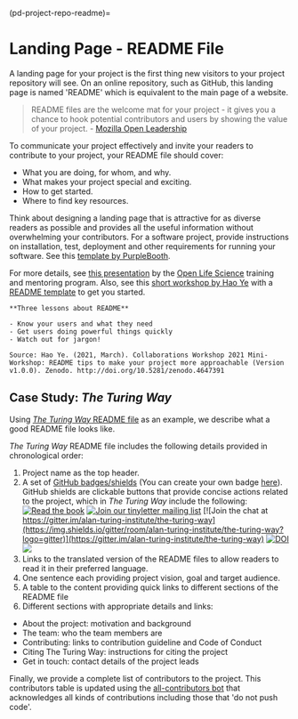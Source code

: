 (pd-project-repo-readme)=
# Landing Page - README File

A landing page for your project is the first thing new visitors to your project repository will see.
On an online repository, such as GitHub, this landing page is named 'README' which is equivalent to the main page of a website.

> README files are the welcome mat for your project - it gives you a chance to hook potential contributors and users by showing the value of your project. - [Mozilla Open Leadership](https://mozilla.github.io/open-leadership-training-series/articles/opening-your-project/write-a-great-project-readme/)

To communicate your project effectively and invite your readers to contribute to your project, your README file should cover:
* What you are doing, for whom, and why.
* What makes your project special and exciting.
* How to get started.
* Where to find key resources.

Think about designing a landing page that is attractive for as diverse readers as possible and provides all the useful information without overwhelming your contributors.
For a software project, provide instructions on installation, test, deployment and other requirements for running your software.
See this [template by PurpleBooth](https://github.com/PurpleBooth/a-good-readme-template).

For more details, see [this presentation](https://docs.google.com/presentation/d/e/2PACX-1vTvwtT3GddLaDr8J4ZEf8TkufiN_Wn1Kgv2xu6YSH8hgocb6LJ_WB82OzfcPeJ0b09_xyMOMSft7-Gq/pub?start=false&loop=false&delayms=3000) by the [Open Life Science](https://openlifesci.org/) training and mentoring program.
Also, see this [short workshop by Hao Ye](https://ha0ye.github.io/CW21-README-tips/) with a [README template](https://ha0ye.github.io/CW21-README-tips/template_README.html) to get you started.

```{note}
**Three lessons about README**

- Know your users and what they need
- Get users doing powerful things quickly
- Watch out for jargon!

Source: Hao Ye. (2021, March). Collaborations Workshop 2021 Mini-Workshop: README tips to make your project more approachable (Version v1.0.0). Zenodo. http://doi.org/10.5281/zenodo.4647391
```

## Case Study: _The Turing Way_

Using [_The Turing Way_ README file](https://github.com/alan-turing-institute/the-turing-way/blob/master/README.md) as an example, we describe what a good README file looks like.

_The Turing Way_ README file includes the following details provided in chronological order:
1. Project name as the top header.
2. A set of [GitHub badges/shields](https://github.com/badges/shields) (You can create your own badge [here](https://shields.io/)).
GitHub shields are clickable buttons that provide concise actions related to the project, which in _The Turing Way_ include the following:
[![Read the book](https://img.shields.io/badge/read-the%20book-blue.svg)](https://the-turing-way.netlify.com)
[![Join our tinyletter mailing list](https://img.shields.io/badge/receive-our%20newsletter%20❤%EF%B8%8F-blueviolet.svg)](https://tinyletter.com/TuringWay)
[![Join the chat at https://gitter.im/alan-turing-institute/the-turing-way](https://img.shields.io/gitter/room/alan-turing-institute/the-turing-way?logo=gitter)](https://gitter.im/alan-turing-institute/the-turing-way)
[![DOI](https://zenodo.org/badge/DOI/10.5281/zenodo.3233853.svg)](https://doi.org/10.5281/zenodo.3233853)
[![](https://img.shields.io/static/v1?label=TuringWay&message=I%20want%20to%20contribute!&color=yellow&logo=data%3Aimage%2Fpng%3Bbase64%2CiVBORw0KGgoAAAANSUhEUgAAABAAAAAQCAYAAAAf8%2F9hAAACYklEQVQ4jXXTy09TQRTH8f5VPhI1xoVxYURNAFcmRleaGDdGXQlKAYkLUARNfICoScGKpTyE3t5bkKD2AUQepUXB0gcgLTalD9rema8LKRVrT3I2k%2Fl95kwyY6BMfQiFqHaoVDlUBoJBZJl9hn8XRsIhqh0abd55tnWdrBA8WfBSpakMhUqhXUCJhKl2aLR65%2FEtLeGc%2BYoy5aHf46bX7cThctK%2BAw2HQkVAW41wzqHRMjNNRteR%2BQzGjg5udZtQ47FiO50gdLZ1nVbvPNUOFSUSxnB4sJ%2F0TjCTTjHk%2BoJl%2BRtqPEaL6zMH79Rw0dyDVVURqRgyn0EkN8jkshwZGsBQodgQyQ2kyDPsce859drjdqLRKE0D%2FZhHR5F6DpHc2B3%2FjF3BcFqxARIpBXXmt9ii67vAYDhIr8fNx0UfE3OzzC0sIHIpxNYqSPEHqFBsiFQMkU3h8vs5%2FvABTeNje6BCj%2FxcwzLlIZHYROq5v4EoIr2JyCbJ57Kobjd3u7o41v4I68pyCfTGrhSvUKHYAJD5bcTWGjKbJJdO4A8E6JyexP4rWgK8Vkb2AjK7hcxnmZybxfF9kff%2BhZJQofvXwhg7O4vAfU2l79ME79xOrjY3c9ZYVzZs8nvZf6%2BRQCRCTgiODg1iCK6vc6WtjZM1tzlRW8sNa99%2Fx64fH%2BNAQz0un49nfh%2BVmspAcKX4lKWUbMbjXOg2cf3Vy%2BLIoRWqekxc7nhB6%2FQ0lZqKJRBAyjKfKZFIcKixgVPPn3LTamFfUyPne7qp1Oz0Bn4g5d7vVAIUamJ2FqPZzCW7gvlHabBQvwE2XnlAiFRrOwAAAABJRU5ErkJggg%3D%3D)](https://github.com/alan-turing-institute/the-turing-way/blob/master/CONTRIBUTING.md)
3. Links to the translated version of the README files to allow readers to read it in their preferred language.
4. One sentence each providing project vision, goal and target audience.
5. A table to the content providing quick links to different sections of the README file
6. Different sections with appropriate details and links:
  - About the project: motivation and background
  - The team: who the team members are
  - Contributing: links to contribution guideline and Code of Conduct
  - Citing The Turing Way: instructions for citing the project
  - Get in touch: contact details of the project leads

Finally, we provide a complete list of contributors to the project.
This contributors table is updated using the [all-contributors bot](https://allcontributors.org) that acknowledges all kinds of contributions including those that 'do not push code'.
